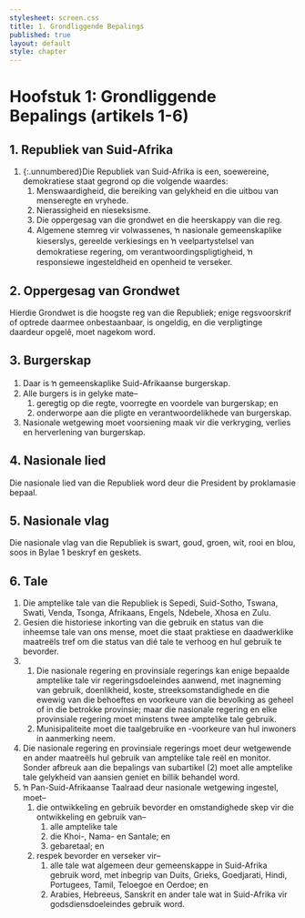 ```yaml
---
stylesheet: screen.css
title: 1. Grondliggende Bepalings
published: true
layout: default
style: chapter
---
```


# Hoofstuk 1: Grondliggende Bepalings (artikels 1-6)

## 1. Republiek van Suid-Afrika

1.	{:.unnumbered}Die Republiek van Suid-Afrika is een, soewereine, demokratiese staat gegrond op die volgende waardes:
	1. Menswaardigheid, die bereiking van gelykheid en die uitbou van menseregte en vryhede.
	1.	Nierassigheid en nieseksisme.
	1.	Die oppergesag van die grondwet en die heerskappy van die reg.
	1.	Algemene stemreg vir volwassenes, ŉ nasionale gemeenskaplike kieserslys, gereelde verkiesings en ŉ veelpartystelsel van demokratiese regering, om verantwoordingspligtigheid, ŉ responsiewe ingesteldheid en openheid te verseker.

## 2. Oppergesag van Grondwet

Hierdie Grondwet is die hoogste reg van die Republiek; enige regsvoorskrif of optrede daarmee onbestaanbaar, is ongeldig, en die verpligtinge daardeur opgelê, moet nagekom word.

## 3. Burgerskap

1.	Daar is ŉ gemeenskaplike Suid-Afrikaanse burgerskap.
2.	Alle burgers is in gelyke mate–
	1.	geregtig op die regte, voorregte en voordele van burgerskap; en
	2.	onderworpe aan die pligte en verantwoordelikhede van burgerskap.
3.	Nasionale wetgewing moet voorsiening maak vir die verkryging, verlies en herverlening van burgerskap.

## 4. Nasionale lied

Die nasionale lied van die Republiek word deur die President by proklamasie bepaal.

## 5. Nasionale vlag

Die nasionale vlag van die Republiek is swart, goud, groen, wit, rooi en blou, soos in Bylae 1 beskryf en geskets.

## 6. Tale

1.	Die amptelike tale van die Republiek is Sepedi, Suid-Sotho, Tswana, Swati, Venda, Tsonga, Afrikaans, Engels, Ndebele, Xhosa en Zulu.
2.	Gesien die historiese inkorting van die gebruik en status van die inheemse tale van ons mense, moet die staat praktiese en daadwerklike maatreëls tref om die status van dié tale te verhoog en hul gebruik te bevorder.
3.	
	1.	Die nasionale regering en provinsiale regerings kan enige bepaalde amptelike tale vir regeringsdoeleindes aanwend, met inagneming van gebruik, doenlikheid, koste, streeksomstandighede en die ewewig van die behoeftes en voorkeure van die bevolking as geheel of in die betrokke provinsie; maar die nasionale regering en elke provinsiale regering moet minstens twee amptelike tale gebruik.
	2.	Munisipaliteite moet die taalgebruike en -voorkeure van hul inwoners in aanmerking neem.
4.	Die nasionale regering en provinsiale regerings moet deur wetgewende en ander maatreëls hul gebruik van amptelike tale reël en monitor. Sonder afbreuk aan die bepalings van subartikel (2) moet alle amptelike tale gelykheid van aansien geniet en billik behandel word.
5.	ŉ Pan-Suid-Afrikaanse Taalraad deur nasionale wetgewing ingestel, moet–
	1.	die ontwikkeling en gebruik bevorder en omstandighede skep vir die ontwikkeling en gebruik van–
		1.	alle amptelike tale
		1.	die Khoi-, Nama- en Santale; en
		1.	gebaretaal; en
	2.  respek bevorder en verseker vir–
		1.	alle tale wat algemeen deur gemeenskappe in Suid-Afrika gebruik word, met inbegrip van Duits, Grieks, Goedjarati, Hindi, Portugees, Tamil, Teloegoe en Oerdoe; en
		1.	Arabies, Hebreeus, Sanskrit en ander tale wat in Suid-Afrika vir godsdiensdoeleindes gebruik word.
